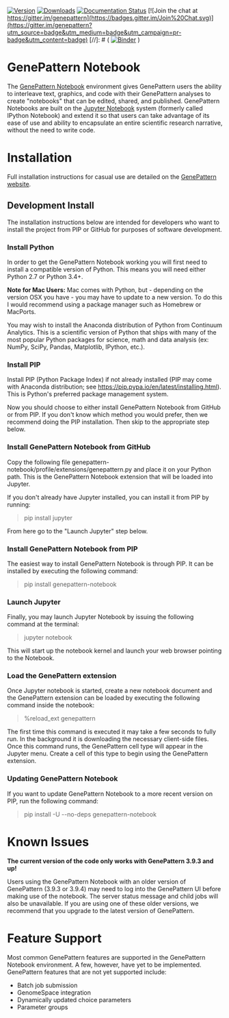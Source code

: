 [![Version](https://img.shields.io/pypi/v/genepattern-notebook.svg)](https://pypi.python.org/pypi/genepattern-notebook)
[![Downloads](https://img.shields.io/pypi/dm/genepattern-notebook.svg)](https://pypi.python.org/pypi/genepattern-notebook)
[![Documentation Status](https://img.shields.io/badge/docs-latest-brightgreen.svg?style=flat)](http://genepattern.org/genepattern-notebooks)
[![Join the chat at https://gitter.im/genepattern](https://badges.gitter.im/Join%20Chat.svg)](https://gitter.im/genepattern?utm_source=badge&utm_medium=badge&utm_campaign=pr-badge&utm_content=badge)
[//]: # ( [![Binder](http://mybinder.org/badge.svg)](http://mybinder.org/repo/genepattern/genepattern-notebook) )

GenePattern Notebook
====================

The [GenePattern Notebook](http://www.broadinstitute.org/cancer/software/genepattern/genepattern-notebooks) 
environment gives GenePattern users the ability to interleave text, graphics, and code with 
their GenePattern analyses to create "notebooks" that can be edited, shared, and published. 
GenePattern Notebooks are built on the [Jupyter Notebook](https://jupyter.org/) system 
(formerly called IPython Notebook) and extend it so that users can take advantage of its ease 
of use and ability to encapsulate an entire scientific research narrative, without the need 
to write code.

# Installation

Full installation instructions for casual use are detailed on the 
[GenePattern website](http://www.broadinstitute.org/cancer/software/genepattern/genepattern-notebooks-installation).

## Development Install

The installation instructions below are intended for developers who want to install the 
project from PIP or GitHub for purposes of software development.

### Install Python

In order to get the GenePattern Notebook working you will first need to install a compatible 
version of Python. This means you will need either Python 2.7 or Python 3.4+.

**Note for Mac Users:** Mac comes with Python, but - depending on the version OSX you have - 
you may have to update to a new version. To do this I would recommend using a package manager 
such as Homebrew or MacPorts.

You may wish to install the Anaconda distribution of Python from Continuum Analytics. This is 
a scientific version of Python that ships with many of the most popular Python packages for 
science, math and data analysis (ex: NumPy, SciPy, Pandas, Matplotlib, IPython, etc.).

### Install PIP

Install PIP (Python Package Index) if not already installed (PIP may come with Anaconda 
distribution; see https://pip.pypa.io/en/latest/installing.html). This is Python's preferred 
package management system.

Now you should choose to either install GenePattern Notebook from GitHub or from PIP. If you
don't know which method you would prefer, then we recommend doing the PIP installation. Then 
skip to the appropriate step below.

### Install GenePattern Notebook from GitHub

Copy the following file genepattern-notebook/profile/extensions/genepattern.py and place it 
on your Python path. This is the GenePattern Notebook extension that will be loaded into
Jupyter. 

If you don't already have Jupyter installed, you can install it from PIP by running:

> pip install jupyter

From here go to the "Launch Jupyter" step below.

### Install GenePattern Notebook from PIP

The easiest way to install GenePattern Notebook is through PIP. It can be installed by executing
the following command:

> pip install genepattern-notebook

### Launch Jupyter

Finally, you may launch Jupyter Notebook by issuing the following command at the terminal:

> jupyter notebook

This will start up the notebook kernel and launch your web browser pointing to the Notebook.

### Load the GenePattern extension

Once Jupyter notebook is started, create a new notebook document and the GenePattern extension
can be loaded by executing the following command inside the notebook:

> %reload_ext genepattern

The first time this command is executed it may take a few seconds to fully run. In the background
it is downloading the necessary client-side files. Once this command runs, the GenePattern cell
type will appear in the Jupyter menu. Create a cell of this type to begin using the GenePattern
extension.

### Updating GenePattern Notebook

If you want to update GenePattern Notebook to a more recent version on PIP, run the following 
command:

> pip install -U --no-deps genepattern-notebook

# Known Issues

**The current version of the code only works with GenePattern 3.9.3 and up!**

Users using the GenePattern Notebook with an older version of GenePattern (3.9.3 or 3.9.4) may
need to log into the GenePattern UI before making use of the notebook. The server status 
message and child jobs will also be unavailable. If you are using one of these older versions,
we recommend that you upgrade to the latest version of GenePattern.

# Feature Support

Most common GenePattern features are supported in the GenePattern Notebook environment. A few, 
however, have yet to be implemented. GenePattern features that are not yet supported include:

* Batch job submission
* GenomeSpace integration
* Dynamically updated choice parameters
* Parameter groups